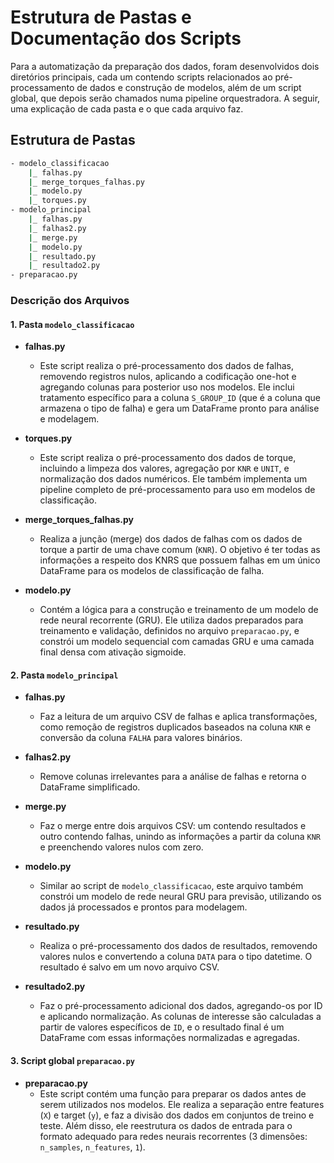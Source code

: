 # Estrutura de Pastas e Documentação dos Scripts

Para a automatização da preparação dos dados, foram desenvolvidos dois diretórios principais, cada um contendo scripts relacionados ao pré-processamento de dados e construção de modelos, além de um script global, que depois serão chamados numa pipeline orquestradora. A seguir, uma explicação de cada pasta e o que cada arquivo faz.

## Estrutura de Pastas

```bash
- modelo_classificacao
    |_ falhas.py
    |_ merge_torques_falhas.py
    |_ modelo.py
    |_ torques.py
- modelo_principal
    |_ falhas.py
    |_ falhas2.py
    |_ merge.py
    |_ modelo.py
    |_ resultado.py
    |_ resultado2.py
- preparacao.py 
```

### Descrição dos Arquivos

#### 1. Pasta `modelo_classificacao`

- **falhas.py**
    - Este script realiza o pré-processamento dos dados de falhas, removendo registros nulos, aplicando a codificação one-hot e agregando colunas para posterior uso nos modelos. Ele inclui tratamento específico para a coluna `S_GROUP_ID` (que é a coluna que armazena o tipo de falha) e gera um DataFrame pronto para análise e modelagem.

- **torques.py**
    - Este script realiza o pré-processamento dos dados de torque, incluindo a limpeza dos valores, agregação por `KNR` e `UNIT`, e normalização dos dados numéricos. Ele também implementa um pipeline completo de pré-processamento para uso em modelos de classificação.

- **merge_torques_falhas.py**
    - Realiza a junção (merge) dos dados de falhas com os dados de torque a partir de uma chave comum (`KNR`). O objetivo é ter todas as informações a respeito dos KNRS que possuem falhas em um único DataFrame para os modelos de classificação de falha.

- **modelo.py**
    - Contém a lógica para a construção e treinamento de um modelo de rede neural recorrente (GRU). Ele utiliza dados preparados para treinamento e validação, definidos no arquivo `preparacao.py`, e constrói um modelo sequencial com camadas GRU e uma camada final densa com ativação sigmoide.

#### 2. Pasta `modelo_principal`

- **falhas.py**
    - Faz a leitura de um arquivo CSV de falhas e aplica transformações, como remoção de registros duplicados baseados na coluna `KNR` e conversão da coluna `FALHA` para valores binários.

- **falhas2.py**
    - Remove colunas irrelevantes para a análise de falhas e retorna o DataFrame simplificado.

- **merge.py**
    - Faz o merge entre dois arquivos CSV: um contendo resultados e outro contendo falhas, unindo as informações a partir da coluna `KNR` e preenchendo valores nulos com zero.

- **modelo.py**
    - Similar ao script de `modelo_classificacao`, este arquivo também constrói um modelo de rede neural GRU para previsão, utilizando os dados já processados e prontos para modelagem.

- **resultado.py**
    - Realiza o pré-processamento dos dados de resultados, removendo valores nulos e convertendo a coluna `DATA` para o tipo datetime. O resultado é salvo em um novo arquivo CSV.

- **resultado2.py**
    - Faz o pré-processamento adicional dos dados, agregando-os por ID e aplicando normalização. As colunas de interesse são calculadas a partir de valores específicos de `ID`, e o resultado final é um DataFrame com essas informações normalizadas e agregadas.

#### 3. Script global `preparacao.py`

- **preparacao.py**
    - Este script contém uma função para preparar os dados antes de serem utilizados nos modelos. Ele realiza a separação entre features (`X`) e target (`y`), e faz a divisão dos dados em conjuntos de treino e teste. Além disso, ele reestrutura os dados de entrada para o formato adequado para redes neurais recorrentes (3 dimensões: `n_samples`, `n_features`, `1`).
